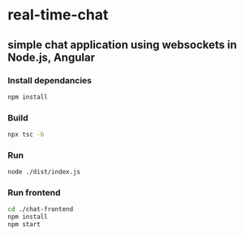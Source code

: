 # real-time-chat

## simple chat application using websockets in Node.js, Angular

### Install dependancies
```bash
npm install
```

### Build
```bash
npx tsc -b
```

### Run
```bash
node ./dist/index.js
```

### Run frontend
```bash
cd ./chat-frontend
npm install
npm start
```
